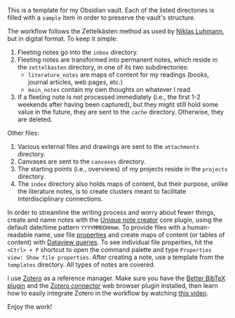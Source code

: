 This is a template for my Obsidian vault. Each of the listed directories is filled with a `sample` item in order to preserve the vault's structure.

The workflow follows the Zettelkästen method as used by [Niklas Luhmann](https://en.wikipedia.org/wiki/Niklas_Luhmann), but in digital format. To keep it simple:
1. Fleeting notes go into the `inbox` directory.
2. Fleeting notes are transformed into permanent notes, which reside in the `zettelkasten` directory, in one of its two subdirectories:
	- `literature_notes` are maps of content for my readings (books, journal articles, web pages, etc.)
	- `main_notes` contain my own thoughts on whatever I read
3. If a fleeting note is not processed immediately (i.e., the first 1-2 weekends after having been captured), but they might still hold some value in the future, they are sent to the `cache` directory. Otherwise, they are deleted.

Other files:
1. Various external files and drawings are sent to the `attachments` directory.
2. Canvases are sent to the `canvases` directory.
3. The starting points (i.e., overviews) of my projects reside in the `projects` directory.
4. The `index` directory also holds maps of content, but their purpose, unlike the literature notes, is to create clusters meant to facilitate interdisciplinary connections.

In order to streamline the writing process and worry about fewer things, create and name notes with the [Unique note creator](https://help.obsidian.md/plugins/unique-note) core plugin, using the default date/time pattern `YYYYMMDDHHmm`. To provide files with a human-readable name, use file [properties](https://help.obsidian.md/properties) and create maps of content (or tables of content) with [Dataview queries](https://blacksmithgu.github.io/obsidian-dataview/queries/structure/). To see individual file properties, hit the `<Ctrl> + P` shortcut to open the command palette and type `Properties view: Show file properties`. After creating a note, use a template from the `templates` directory. All types of notes are covered.

I use [Zotero](https://www.zotero.org/) as a reference manager. Make sure you have the [Better BibTeX plugin](https://retorque.re/zotero-better-bibtex/) and the [Zotero connector](https://www.zotero.org/download/connectors) web browser plugin installed, then learn how to easily integrate Zotero in the workflow by watching [this video](https://www.youtube.com/watch?v=8yMko1m8XSQ).

Enjoy the work!
